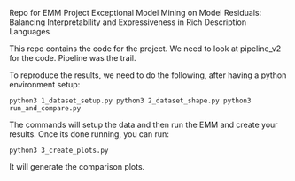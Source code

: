Repo for EMM Project
Exceptional Model Mining on Model Residuals: Balancing Interpretability and Expressiveness in Rich Description Languages

This repo contains the code for the project.
We need to look at pipeline_v2 for the code. Pipeline was the trail.

To reproduce the results, we need to do the following, after having a python environment setup:

`python3 1_dataset_setup.py
python3 2_dataset_shape.py
python3 run_and_compare.py`

The commands will setup the data and then run the EMM and create your results. Once its done running, you can run:

`python3 3_create_plots.py`

It will generate the comparison plots. 
